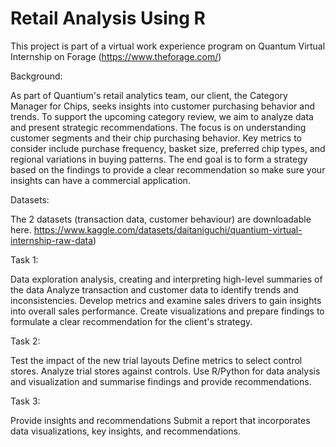 # Retail Analysis Using R

This project is part of a virtual work experience program on Quantum Virtual Internship on Forage (https://www.theforage.com/)


Background:

As part of Quantium's retail analytics team, our client, the Category Manager for Chips, seeks insights into customer purchasing behavior and trends. To support the upcoming category review, we aim to analyze data and present strategic recommendations. The focus is on understanding customer segments and their chip purchasing behavior. Key metrics to consider include purchase frequency, basket size, preferred chip types, and regional variations in buying patterns.
The end goal is to form a strategy based on the findings to provide a clear recommendation so make sure your insights can have a commercial application.

Datasets:

The 2 datasets (transaction data, customer behaviour) are downloadable here.
https://www.kaggle.com/datasets/daitaniguchi/quantium-virtual-internship-raw-data)



Task 1:

Data exploration analysis, creating and interpreting high-level summaries of the data
Analyze transaction and customer data to identify trends and inconsistencies. 
Develop metrics and examine sales drivers to gain insights into overall sales performance. 
Create visualizations and prepare findings to formulate a clear recommendation for the client's strategy.



Task 2:

Test the impact of the new trial layouts
Define metrics to select control stores.
Analyze trial stores against controls.
Use R/Python for data analysis and visualization and summarise findings and provide recommendations.



Task 3: 

Provide insights and recommendations 
Submit a report that incorporates data visualizations, key insights, and recommendations.
